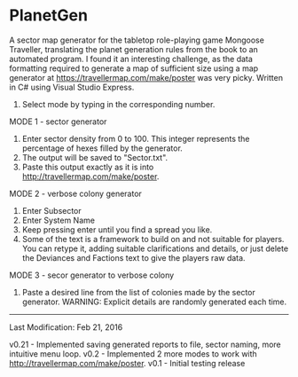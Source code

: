 # PlanetGen 


A sector map generator for the tabletop role-playing game Mongoose Traveller, translating the planet generation rules from the book to an automated program. I found it an interesting challenge, as the data formatting required to generate a map of sufficient size using a map generator at https://travellermap.com/make/poster was very picky. Written in C# using Visual Studio Express.

1. Select mode by typing in the corresponding number.

MODE 1 - sector generator

1. Enter sector density from 0 to 100. This integer represents the percentage of hexes filled by the generator.
2. The output will be saved to "Sector.txt".
3. Paste this output exactly as it is into http://travellermap.com/make/poster.

MODE 2 - verbose colony generator

1. Enter Subsector
2. Enter System Name
3. Keep pressing enter until you find a spread you like.
4. Some of the text is a framework to build on and not suitable for players. 
You can retype it, adding suitable clarifications and details, 
or just delete the Deviances and Factions text to give the players raw data.

MODE 3 - secor generator to verbose colony

1. Paste a desired line from the list of colonies made by the sector generator.
WARNING: Explicit details are randomly generated each time.

------

Last Modification: Feb 21, 2016

v0.21 - Implemented saving generated reports to file, sector naming, more intuitive menu loop.
v0.2 - Implemented 2 more modes to work with http://travellermap.com/make/poster.
v0.1 - Initial testing release
